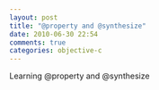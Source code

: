 ```yaml
---
layout: post
title: "@property and @synthesize"
date: 2010-06-30 22:54
comments: true
categories: objective-c
---
```


Learning @property and @synthesize

